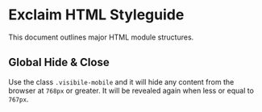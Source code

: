 # Exclaim HTML Styleguide

This document outlines major HTML module structures.

## Global Hide & Close 

Use the class `.visibile-mobile` and it will hide any content from the browser at `768px` or greater. It will be revealed again when less or equal to `767px`.